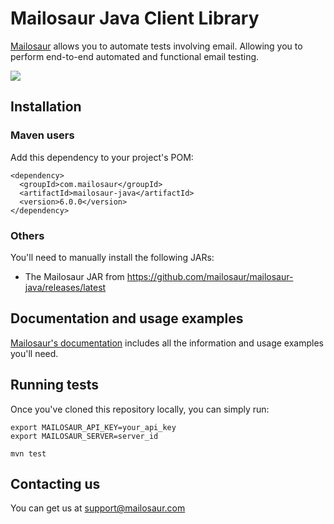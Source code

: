 # Mailosaur Java Client Library

[Mailosaur](https://mailosaur.com) allows you to automate tests involving email. Allowing you to perform end-to-end automated and functional email testing.

![](https://github.com/mailosaur/mailosaur-java/workflows/CI/badge.svg)

## Installation

### Maven users

Add this dependency to your project's POM:

```
<dependency>
  <groupId>com.mailosaur</groupId>
  <artifactId>mailosaur-java</artifactId>
  <version>6.0.0</version>
</dependency>
```

### Others

You'll need to manually install the following JARs:

* The Mailosaur JAR from https://github.com/mailosaur/mailosaur-java/releases/latest

## Documentation and usage examples

[Mailosaur's documentation](https://mailosaur.com/docs) includes all the information and usage examples you'll need.

## Running tests

Once you've cloned this repository locally, you can simply run:

```
export MAILOSAUR_API_KEY=your_api_key
export MAILOSAUR_SERVER=server_id

mvn test
```

## Contacting us

You can get us at [support@mailosaur.com](mailto:support@mailosaur.com)
